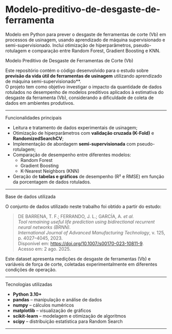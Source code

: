 # Modelo-preditivo-de-desgaste-de-ferramenta
Modelo em Python para prever o desgaste de ferramentas de corte (Vb) em processos de usinagem, usando aprendizado de máquina supervisionado e semi-supervisionado. Inclui otimização de hiperparâmetros, pseudo-rotulagem e comparação entre Random Forest, Gradient Boosting e KNN.

Modelo Preditivo de Desgaste de Ferramentas de Corte (Vb)

Este repositório contém o código desenvolvido para o estudo sobre **previsão da vida útil de ferramentas de usinagem** utilizando aprendizado de máquina semi-supervisionado**.  
O projeto tem como objetivo investigar o impacto da quantidade de dados rotulados no desempenho de modelos preditivos aplicados à estimativa do desgaste da ferramenta (Vb), considerando a dificuldade de coleta de dados em ambientes produtivos.

---

Funcionalidades principais

- Leitura e tratamento de dados experimentais de usinagem;  
- Otimização de hiperparâmetros com **validação cruzada (K-Fold)** e **RandomizedSearchCV**;  
- Implementação de abordagem **semi-supervisionada** com pseudo-rotulagem;  
- Comparação de desempenho entre diferentes modelos:  
  - Random Forest  
  - Gradient Boosting  
  - K-Nearest Neighbors (KNN)  
- Geração de **tabelas e gráficos** de desempenho (R² e RMSE) em função da porcentagem de dados rotulados.  

---

Base de dados utilizada

O conjunto de dados utilizado neste trabalho foi obtido a partir do estudo:

> DE BARRENA, T. F.; FERRANDO, J. L.; GARCÍA, A. *et al.*  
> *Tool remaining useful life prediction using bidirectional recurrent neural networks (BRNN).*  
> *International Journal of Advanced Manufacturing Technology*, v. 125, p. 4027–4045, 2023.  
> Disponível em: <https://doi.org/10.1007/s00170-023-10811-9>.  
> Acesso em: 2 ago. 2025.

Este dataset apresenta medições de desgaste de ferramentas (Vb) e variáveis de força de corte, coletadas experimentalmente em diferentes condições de operação.

---

Tecnologias utilizadas

- **Python 3.10+**  
- **pandas** – manipulação e análise de dados  
- **numpy** – cálculos numéricos  
- **matplotlib** – visualização de gráficos  
- **scikit-learn** – modelagem e otimização de algoritmos  
- **scipy** – distribuição estatística para Random Search  

---

